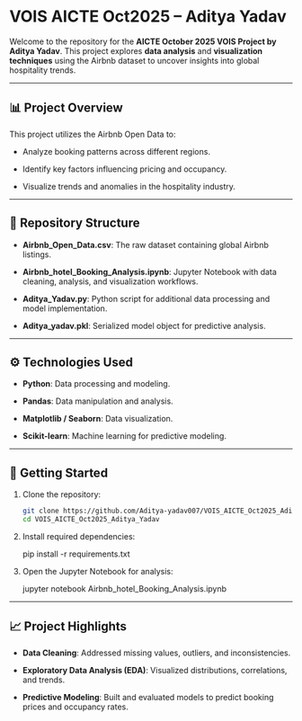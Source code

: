 # VOIS AICTE Oct2025 – Aditya Yadav

Welcome to the repository for the **AICTE October 2025 VOIS Project by Aditya Yadav**. This project explores **data analysis** and **visualization techniques** using the Airbnb dataset to uncover insights into global hospitality trends.

---

## 📊 Project Overview

This project utilizes the Airbnb Open Data to:

- Analyze booking patterns across different regions.

- Identify key factors influencing pricing and occupancy.

- Visualize trends and anomalies in the hospitality industry.

---

## 📁 Repository Structure

- **Airbnb_Open_Data.csv**: The raw dataset containing global Airbnb listings.

- **Airbnb_hotel_Booking_Analysis.ipynb**: Jupyter Notebook with data cleaning, analysis, and visualization workflows.

- **Aditya_Yadav.py**: Python script for additional data processing and model implementation.

- **Aditya_yadav.pkl**: Serialized model object for predictive analysis.

---

## ⚙️ Technologies Used

- **Python**: Data processing and modeling.

- **Pandas**: Data manipulation and analysis.

- **Matplotlib / Seaborn**: Data visualization.

- **Scikit-learn**: Machine learning for predictive modeling.

---

## 🚀 Getting Started

1. Clone the repository:
    ```bash
    git clone https://github.com/Aditya-yadav007/VOIS_AICTE_Oct2025_Aditya_Yadav.git
    cd VOIS_AICTE_Oct2025_Aditya_Yadav

2. Install required dependencies:

    pip install -r requirements.txt

3. Open the Jupyter Notebook for analysis:

    jupyter notebook Airbnb_hotel_Booking_Analysis.ipynb

---

## 📈 Project Highlights

- **Data Cleaning**: Addressed missing values, outliers, and inconsistencies.

- **Exploratory Data Analysis (EDA)**: Visualized distributions, correlations, and trends.

- **Predictive Modeling**: Built and evaluated models to predict booking prices and occupancy rates.
